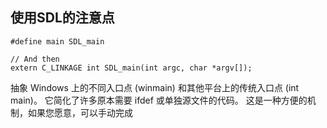 ## 使用SDL的注意点
```
#define main SDL_main

// And then
extern C_LINKAGE int SDL_main(int argc, char *argv[]);

```
抽象 Windows 上的不同入口点 (winmain) 和其他平台上的传统入口点 (int main)。 它简化了许多原本需要 ifdef 或单独源文件的代码。 这是一种方便的机制，如果您愿意，可以手动完成
